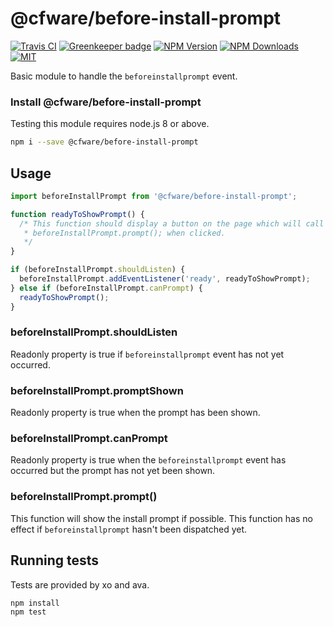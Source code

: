 # @cfware/before-install-prompt

[![Travis CI][travis-image]][travis-url]
[![Greenkeeper badge][gk-image]](https://greenkeeper.io/)
[![NPM Version][npm-image]][npm-url]
[![NPM Downloads][downloads-image]][downloads-url]
[![MIT][license-image]](LICENSE)

Basic module to handle the `beforeinstallprompt` event.

### Install @cfware/before-install-prompt

Testing this module requires node.js 8 or above.

```sh
npm i --save @cfware/before-install-prompt
```

## Usage

```js
import beforeInstallPrompt from '@cfware/before-install-prompt';

function readyToShowPrompt() {
  /* This function should display a button on the page which will call
   * beforeInstallPrompt.prompt(); when clicked.
   */
}

if (beforeInstallPrompt.shouldListen) {
  beforeInstallPrompt.addEventListener('ready', readyToShowPrompt);
} else if (beforeInstallPrompt.canPrompt) {
  readyToShowPrompt();
}
```

### beforeInstallPrompt.shouldListen

Readonly property is true if `beforeinstallprompt` event has not yet occurred.

### beforeInstallPrompt.promptShown

Readonly property is true when the prompt has been shown.

### beforeInstallPrompt.canPrompt

Readonly property is true when the `beforeinstallprompt` event has occurred but
the prompt has not yet been shown.

### beforeInstallPrompt.prompt()

This function will show the install prompt if possible.  This function has no
effect if `beforeinstallprompt` hasn't been dispatched yet.

## Running tests

Tests are provided by xo and ava.

```sh
npm install
npm test
```

[npm-image]: https://img.shields.io/npm/v/@cfware/before-install-prompt.svg
[npm-url]: https://npmjs.org/package/@cfware/before-install-prompt
[travis-image]: https://travis-ci.org/cfware/before-install-prompt.svg?branch=master
[travis-url]: https://travis-ci.org/cfware/before-install-prompt
[gk-image]: https://badges.greenkeeper.io/cfware/before-install-prompt.svg
[downloads-image]: https://img.shields.io/npm/dm/@cfware/before-install-prompt.svg
[downloads-url]: https://npmjs.org/package/@cfware/before-install-prompt
[license-image]: https://img.shields.io/npm/l/@cfware/before-install-prompt.svg
